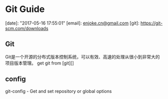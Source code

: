# Git Guide
[author]: x
[date]:	"2017-05-16 17:55:01"
[email]: enjoke.cn@gmail.com
[git]:	https://git-scm.com/downloads

## Git
Git是一个开源的分布式版本控制系统，可以有效、高速的处理从很小到非常大的项目版本管理。
get git from [git][]

## config
git-config - Get and set repository or global options